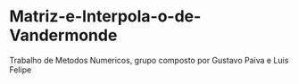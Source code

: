 # Matriz-e-Interpola-o-de-Vandermonde
Trabalho de Metodos Numericos, grupo composto por Gustavo Paiva e Luis Felipe
